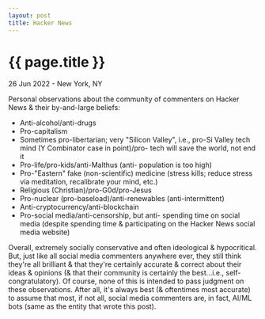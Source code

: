 ```yaml
---
layout: post
title: Hacker News
---
```


{{ page.title }}
================

<p class="meta">26 Jun 2022 - New York, NY</p>

Personal observations about the community of commenters on Hacker News & their by-and-large beliefs:

- Anti-alcohol/anti-drugs
- Pro-capitalism
- Sometimes pro-libertarian; very "Silicon Valley", i.e., pro-Si Valley tech mind (Y Combinator case in point)/pro- tech will save the world, not end it
- Pro-life/pro-kids/anti-Malthus (anti- population is too high)
- Pro-"Eastern" fake (non-scientific) medicine (stress kills; reduce stress via meditation, recalibrate your mind, etc.)
- Religious (Christian)/pro-G0d/pro-Jesus
- Pro-nuclear (pro-baseload)/anti-renewables (anti-intermittent)
- Anti-cryptocurrency/anti-blockchain
- Pro-social media/anti-censorship, but anti- spending time on social media (despite spending time & participating on the Hacker News social media website)


Overall, extremely socially conservative and often ideological & hypocritical. But, just like all social media commenters anywhere ever, they still think they're all brilliant & that they're certainly accurate & correct about their ideas & opinions (& that their community is certainly the best...i.e., self-congratulatory). Of course, none of this is intended to pass judgment on these observations. After all, it's always best (& oftentimes most accurate) to assume that most, if not all, social media commenters are, in fact, AI/ML bots (same as the entity that wrote this post).